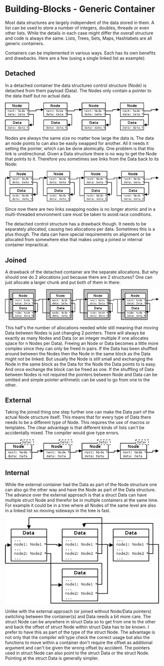 # Building-Blocks - Generic Container

Most data structures are largely independent of the data stored in
them. A list can be used to store a number of integers, doubles,
threads or even other lists. While the details in each case might
differ the overall structure and code is always the same. Lists,
Trees, Sets, Maps, Hashtabels are all generic containers.

Containers can be implemented in various ways. Each has its own
benefits and drawbacks. Here are a few (using a single linked list as
example):

Detached
--------

In a detached container the data structures control structure (Node)
is detached from them payload (Data). The Nodes only contain a pointer
to the data itself but no actual data.

![Detached container](detached1.png)

Nodes are always the same size no matter how large the data is. The
data an node points to can also be easily swapped for another. All it
needs it setting the pointer, which can be done atomically. One
problem is that this link is unidirectional. Given a Data structure
there is no way to get the Node that points to it. Therefore you
sometimes see links from the Data back to its Node:

![Detached container with back-links](detached2.png)

Since now there are two links swapping nodes is no longer atomic and
in a multi-threaded environment care must be taken to avoid race
conditions.

The detached control structure has a drawback though. It needs to be
separately allocated, causing two allocations per data. Sometimes this
is a plus though. The data can have special requirements on alignment
or be allocated from somewhere else that makes using a joined or
internal container impractical.

Joined
------

A drawback of the detached container are the separate allocations. But
why should one do 2 allocations just because there are 2 structures?
One can just allocate a larger chunk and put both of them in there:

![Joined container with back-links](joined.png)

This half's the number of allocations needed while still meaning that
moving Data between Nodes is just changing 2 pointers. There will
always be exactly as many Nodes and Data (or an integer multiple if
one allocates space for n Nodes per Data). Freeing an Node or Data
becomes a little more complex since they can only be freed in
pairs. If the Data has been shuffled around between the Nodes then the
Node in the same block as the Data might not be linked. But usually
the Node is still small and exchanging the Node in the same block as
the Data for the Node the Data points to is easy. And once exchange
the block can be freed as one. If the shuffling of Data between Nodes
is not required the pointers between Node and Data can be omitted and
simple pointer arithmetic can be used to go from one to the other.

External
--------

Taking the joined thing one step further one can make the Data part of
the actual Node structure itself. This means that for every type of
Data there needs to be a different type of Node. This requires the use
of macros or templates. The clear advantage is that different kinds of
lists can't be accidentally mixed. The compiler would give type errors.

![External container](external.png)

Internal
--------

While the external container had the Data as part of the Node
structure one can also go the other way and have the Node as part of
the Data structure. The advance over the external approach is that a
struct Data can have multiple struct Node and therefor be in multiple
containers at the same time. For example it could be in a tree where
all Nodes of the same level are also in a linked list so moving
sideways in the tree is fast.

![Internal container](internal.png)

Unlike with the external approach (or joined without Node/Data
pointers) switching between the container(s) and Data needs a bit more
care. The struct Node can be anywhere in struct Data so to get from
one to the other and back the offset of struct Node within struct Data
has to be known. I prefer to have this as part of the type of the
struct Node. The advantage is not only that the compiler will type
check the correct usage but also the functions to move within a
container don't require the offset as additional argument and can't be
given the wrong offset by accident. The pointers used in struct Node
can also point to the struct Data or the struct Node. Pointing at the
struct Data is generally simpler.
